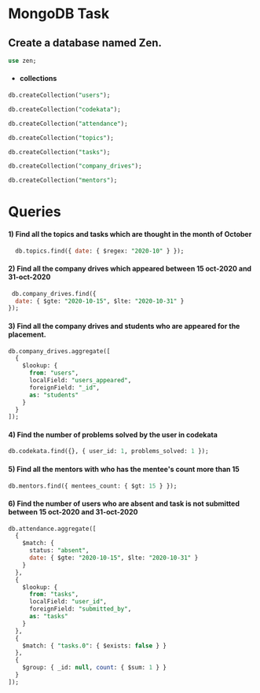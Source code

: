 # **MongoDB Task**

## Create a database named Zen.

```sql
use zen;
```

- #### collections

```sql
db.createCollection("users");

```

```sql
db.createCollection("codekata");

```

```sql
db.createCollection("attendance");

```

```sql
db.createCollection("topics");

```

```sql
db.createCollection("tasks");

```

```sql
db.createCollection("company_drives");

```

```sql
db.createCollection("mentors");

```

# **Queries**

#### 1) Find all the topics and tasks which are thought in the month of October

```sql
  db.topics.find({ date: { $regex: "2020-10" } });
```

#### 2) Find all the company drives which appeared between 15 oct-2020 and 31-oct-2020

```sql
 db.company_drives.find({
  date: { $gte: "2020-10-15", $lte: "2020-10-31" }
});
```

#### 3) Find all the company drives and students who are appeared for the placement.

```sql
db.company_drives.aggregate([
  {
    $lookup: {
      from: "users",
      localField: "users_appeared",
      foreignField: "_id",
      as: "students"
    }
  }
]);
```

#### 4) Find the number of problems solved by the user in codekata

```sql
db.codekata.find({}, { user_id: 1, problems_solved: 1 });
```
#### 5) Find all the mentors with who has the mentee's count more than 15
```sql
db.mentors.find({ mentees_count: { $gt: 15 } });

```

#### 6) Find the number of users who are absent and task is not submitted  between 15 oct-2020 and 31-oct-2020
```sql
db.attendance.aggregate([
  {
    $match: {
      status: "absent",
      date: { $gte: "2020-10-15", $lte: "2020-10-31" }
    }
  },
  {
    $lookup: {
      from: "tasks",
      localField: "user_id",
      foreignField: "submitted_by",
      as: "tasks"
    }
  },
  {
    $match: { "tasks.0": { $exists: false } }
  },
  {
    $group: { _id: null, count: { $sum: 1 } }
  }
]);
```
